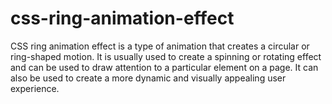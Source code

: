 # css-ring-animation-effect
CSS ring animation effect is a type of animation that creates a circular or ring-shaped motion. It is usually used to create a spinning or rotating effect and can be used to draw attention to a particular element on a page. It can also be used to create a more dynamic and visually appealing user experience.
